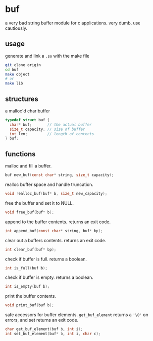 # buf
a very bad string buffer module for c applications. very dumb, use cautiously.

## usage
generate and link a `.so` with the make file
```bash
git clone origin
cd buf
make object
# or
make lib
```

## structures

a malloc'd char buffer
```c
typedef struct buf {
  char* buf;       // the actual buffer
  size_t capacity; // size of buffer
  int len;         // length of contents
} buf;
```
## functions

malloc and fill a buffer.
```c
buf new_buf(const char* string, size_t capacity);
```

realloc buffer space and handle truncation.
```c
void realloc_buf(buf* b, size_t new_capacity);
```

free the buffer and set it to NULL.
```c
void free_buf(buf* b);
```

append to the buffer contents. returns an exit code.
```c
int append_buf(const char* string, buf* bp);
```

clear out a buffers contents. returns an exit code.
```c
int clear_buf(buf* bp);
```

check if buffer is full. returns a boolean.
```c
int is_full(buf b);
```

check if buffer is empty. returns a boolean.
```c
int is_empty(buf b);
```

print the buffer contents.
```c
void print_buf(buf b);
```

safe accessors for buffer elements. `get_buf_element` returns a `'\0'` on errors, and set returns an exit code.
```c
char get_buf_element(buf b, int i);
int set_buf_element(buf* b, int i, char c);
```
